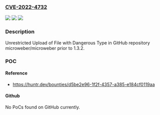 ### [CVE-2022-4732](https://cve.mitre.org/cgi-bin/cvename.cgi?name=CVE-2022-4732)
![](https://img.shields.io/static/v1?label=Product&message=microweber%2Fmicroweber&color=blue)
![](https://img.shields.io/static/v1?label=Version&message=n%2Fa&color=blue)
![](https://img.shields.io/static/v1?label=Vulnerability&message=CWE-434%20Unrestricted%20Upload%20of%20File%20with%20Dangerous%20Type&color=brighgreen)

### Description

Unrestricted Upload of File with Dangerous Type in GitHub repository microweber/microweber prior to 1.3.2.

### POC

#### Reference
- https://huntr.dev/bounties/d5be2e96-1f2f-4357-a385-e184cf0119aa

#### Github
No PoCs found on GitHub currently.

